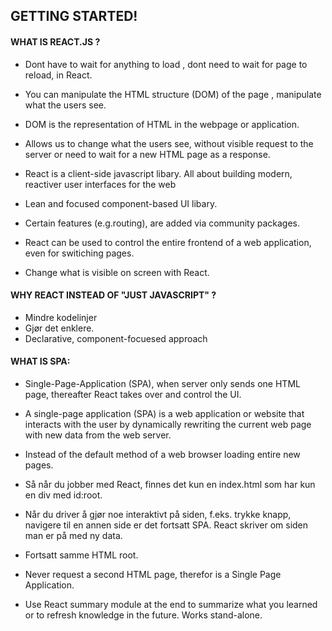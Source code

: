 ## GETTING STARTED!

#### WHAT IS REACT.JS ?

- Dont have to wait for anything to load , dont need to wait for page to reload, in React.
- You can manipulate the HTML structure (DOM) of the page , manipulate what the users see.
- DOM is the representation of HTML in the webpage or application.
- Allows us to change what the users see, without visible request to the server or need to wait for a new HTML page as a response.
- React is a client-side javascript libary. All about building modern, reactiver user interfaces for the web
- Lean and focused component-based UI libary.
- Certain features (e.g.routing), are added via community packages.

- React can be used to control the entire frontend of a web application, even for switiching pages.
- Change what is visible on screen with React.

#### WHY REACT INSTEAD OF "JUST JAVASCRIPT" ?

- Mindre kodelinjer
- Gjør det enklere.
- Declarative, component-focuesed approach

#### WHAT IS SPA:

- Single-Page-Application (SPA), when server only sends one HTML page, thereafter React takes over and control the UI.
- A single-page application (SPA) is a web application or website that interacts with the user by dynamically rewriting the current web page with new data from the web server.
- Instead of the default method of a web browser loading entire new pages.

- Så når du jobber med React, finnes det kun en index.html som har kun en div med id:root.
- Når du driver å gjør noe interaktivt på siden, f.eks. trykke knapp, navigere til en annen side er det fortsatt SPA. React skriver om siden man er på med ny data.
- Fortsatt samme HTML root.
- Never request a second HTML page, therefor is a Single Page Application.

- Use React summary module at the end to summarize what you learned or to refresh knowledge in the future. Works stand-alone.

